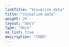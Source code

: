 ```yaml
---
linkTitle: "Visualize data"
title: "Visualize data"
weight: 20
layout: "docs"
type: "docs"
no_list: true
description: "TODO"
---
```

